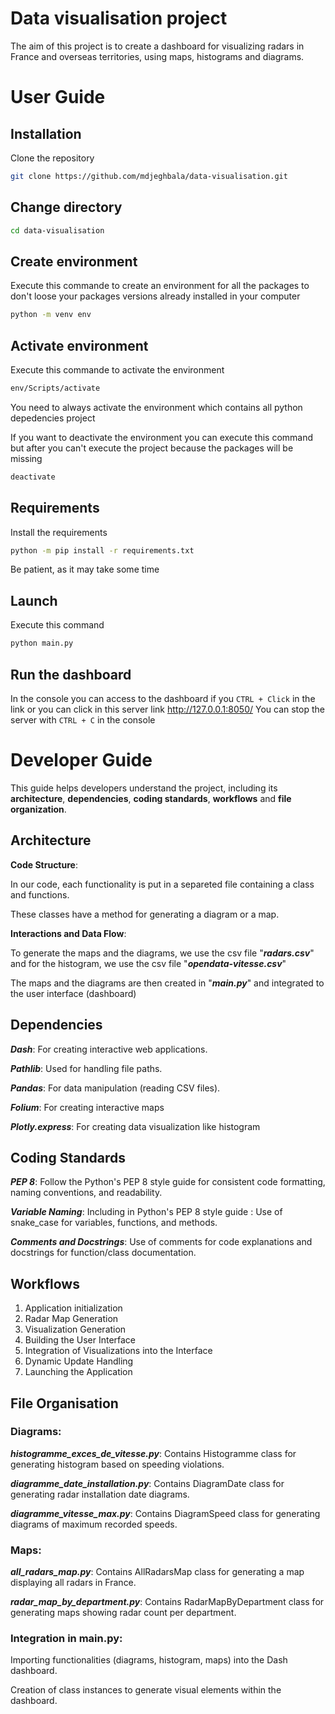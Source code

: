 # Data visualisation project

The aim of this project is to create a dashboard for visualizing radars in France and overseas territories, using maps, histograms and diagrams.

# User Guide

## Installation

Clone the repository 

```bash
git clone https://github.com/mdjeghbala/data-visualisation.git
```
## Change directory

```bash
cd data-visualisation
```
## Create environment

Execute this commande to create an environment for all the packages to don't loose your packages versions already installed in your computer

```bash
python -m venv env
```
## Activate environment

Execute this commande to activate the environment 

```bash
env/Scripts/activate
```
You need to always activate the environment which contains all python depedencies project

If you want to deactivate the environment you can execute this command but after you can't execute the project because the packages will be missing 

```bash
deactivate
``` 
## Requirements

Install the requirements

```bash
python -m pip install -r requirements.txt
```
Be patient, as it may take some time

## Launch

Execute this command

```bash
python main.py
```
## Run the dashboard

In the console you can access to the dashboard if you `CTRL + Click`  in the link 
or you can click in this server link http://127.0.0.1:8050/
You can stop the server with `CTRL + C` in the console  


  
# Developer Guide

This guide helps developers understand the project, 
including its **architecture**, **dependencies**, **coding standards**, **workflows** and **file organization**.

## Architecture

**Code Structure**: 

In our code, each functionality is put in a separeted file containing a class and functions. 

These classes have a method for generating a diagram or a map.

**Interactions and Data Flow**:

To generate the maps and the diagrams, we use the csv file "***radars.csv***" and for the histogram, we use the csv file "***opendata-vitesse.csv***" 

The maps and the diagrams are then created in "***main.py***" and integrated to the user interface (dashboard)

## Dependencies

***Dash***: For creating interactive web applications.

***Pathlib***: Used for handling file paths.

***Pandas***: For data manipulation (reading CSV files).

***Folium***: For creating interactive maps

***Plotly.express***: For creating data visualization like histogram

## Coding Standards

***PEP 8***: Follow the Python's PEP 8 style guide for consistent code formatting, naming conventions, and readability. 

***Variable Naming***: Including in Python's PEP 8 style guide : Use of snake_case for variables, functions, and methods.

***Comments and Docstrings***: Use of comments for code explanations and docstrings for function/class documentation.

## Workflows

1. Application initialization
2. Radar Map Generation
3. Visualization Generation
4. Building the User Interface 
5. Integration of Visualizations into the Interface
6. Dynamic Update Handling
7. Launching the Application

## File Organisation

### Diagrams:

***histogramme_exces_de_vitesse.py***: Contains Histogramme class for generating histogram based on speeding violations.

***diagramme_date_installation.py***: Contains DiagramDate class for generating radar installation date diagrams.

***diagramme_vitesse_max.py***: Contains DiagramSpeed class for generating diagrams of maximum recorded speeds.

### Maps:

***all_radars_map.py***: Contains AllRadarsMap class for generating a map displaying all radars in France.

***radar_map_by_department.py***: Contains RadarMapByDepartment class for generating maps showing radar count per department.

### Integration in main.py:

Importing functionalities (diagrams, histogram, maps) into the Dash dashboard.

Creation of class instances to generate visual elements within the dashboard.

